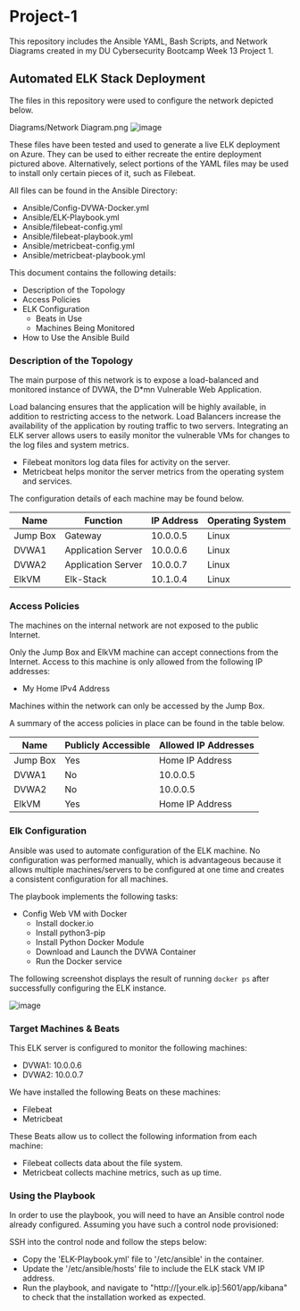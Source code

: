 # Project-1
This repository includes the Ansible YAML, Bash Scripts, and Network Diagrams created in my DU Cybersecurity Bootcamp Week 13 Project 1.



## Automated ELK Stack Deployment

The files in this repository were used to configure the network depicted below.

Diagrams/Network Diagram.png
![image](https://user-images.githubusercontent.com/90221329/147609511-1f6ed6ad-1614-4f8e-8f95-7471bbe43344.png)

These files have been tested and used to generate a live ELK deployment on Azure. They can be used to either recreate the entire deployment pictured above. Alternatively, select portions of the YAML files may be used to install only certain pieces of it, such as Filebeat.

All files can be found in the Ansible Directory:

- Ansible/Config-DVWA-Docker.yml
- Ansible/ELK-Playbook.yml
- Ansible/filebeat-config.yml
- Ansible/filebeat-playbook.yml
- Ansible/metricbeat-config.yml
- Ansible/metricbeat-playbook.yml

This document contains the following details:

- Description of the Topology
- Access Policies
- ELK Configuration
  - Beats in Use
  - Machines Being Monitored
- How to Use the Ansible Build


### Description of the Topology

The main purpose of this network is to expose a load-balanced and monitored instance of DVWA, the D*mn Vulnerable Web Application.

Load balancing ensures that the application will be highly available, in addition to restricting access to the network.
Load Balancers increase the availability of the application by routing traffic to two servers. 
Integrating an ELK server allows users to easily monitor the vulnerable VMs for changes to the log files and system metrics.
- Filebeat monitors log data files for activity on the server.
- Metricbeat helps monitor the server metrics from the operating system and services. 

The configuration details of each machine may be found below.

| Name     | Function           | IP Address | Operating System |
|----------|--------------------|------------|------------------|
| Jump Box | Gateway            | 10.0.0.5   | Linux            |
| DVWA1    | Application Server | 10.0.0.6   | Linux            |
| DVWA2    | Application Server | 10.0.0.7   | Linux            |
| ElkVM    | Elk-Stack          | 10.1.0.4   | Linux            |

### Access Policies

The machines on the internal network are not exposed to the public Internet. 

Only the Jump Box and ElkVM machine can accept connections from the Internet. Access to this machine is only allowed from the following IP addresses:
- My Home IPv4 Address

Machines within the network can only be accessed by the Jump Box.

A summary of the access policies in place can be found in the table below.

| Name     | Publicly Accessible | Allowed IP Addresses |
|----------|---------------------|----------------------|
| Jump Box | Yes                 | Home IP Address      |
| DVWA1    | No                  | 10.0.0.5             |
| DVWA2    | No                  | 10.0.0.5             |
| ElkVM    | Yes                 | Home IP Address      |

### Elk Configuration

Ansible was used to automate configuration of the ELK machine. No configuration was performed manually, which is advantageous because it allows multiple machines/servers to be configured at one time and creates a consistent configuration for all machines.

The playbook implements the following tasks:
- Config Web VM with Docker
	- Install docker.io
	- Install python3-pip
	- Install Python Docker Module
	- Download and Launch the DVWA Container
	- Run the Docker service

The following screenshot displays the result of running `docker ps` after successfully configuring the ELK instance.

![image](https://user-images.githubusercontent.com/90221329/147987854-f8046778-7e58-4db5-8dc9-d13fd5bb0fb4.png)


### Target Machines & Beats

This ELK server is configured to monitor the following machines:

- DVWA1: 10.0.0.6
- DVWA2: 10.0.0.7

We have installed the following Beats on these machines:

- Filebeat
- Metricbeat

These Beats allow us to collect the following information from each machine:
- Filebeat collects data about the file system.
- Metricbeat collects machine metrics, such as up time.

### Using the Playbook
In order to use the playbook, you will need to have an Ansible control node already configured. Assuming you have such a control node provisioned: 

SSH into the control node and follow the steps below:
- Copy the 'ELK-Playbook.yml' file to '/etc/ansible' in the container.
- Update the '/etc/ansible/hosts' file to include the ELK stack VM IP address.
- Run the playbook, and navigate to "http://[your.elk.ip]:5601/app/kibana" to check that the installation worked as expected.
